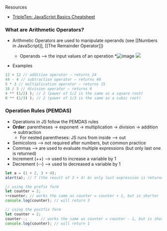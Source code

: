 Resources
* [TripleTen: JavaScript Basics Cheatsheet](https://practicum-content.s3.us-west-1.amazonaws.com/web-developer/cheat-sheet/js-basics.pdf)

### What are Arithmetic Operators?
* Arithmetic Operators are used to manipulate operands (see [[Numbers in JavaScript]], [[The Remainder Operator]])
	* Operands --> the input values of an operation 
*![image](https://lh5.googleusercontent.com/LReqxeqZgwDHuvoKhA0rDUOioC4jDKdeqXj8Z-ug9Uc_Rzdm3v8nOylNTWtQ6mps16LjxB2ooyIWX36eLL2--ykwHGQJU44PhdV2YU3LPRl4JrbnvIcT6ympgf9u_udhHPD6ZIwMAQ8c9xnle0UEyOs)
**![](https://lh5.googleusercontent.com/F1jOgUNeHOwH1glpoOpCiCu4q7oJ9hJ_XeTqQi23HKje7p8ifMJpAOy2NkKbUnkELlaHspWiiH1cQm1LR4gTHLQni9qqhTawIFX72x1_-Nl4WqXE7tgfmMt1PBBMw_LCZ9VLxi8f2GFmJs4HtGIIfXU)**

* Examples
```js
12 + 12 // addition operator — returns 24
44 - 4 // subtraction operator — returns 40
5 * 3 // multiplication operator — returns 15
18 / 3 // division operator — returns 6 
4 ** (1/2) ); // 2 (power of 1/2 is the same as a square root)
8 ** (1/3) ); // 2 (power of 1/3 is the same as a cubic root)
```

### Operation Rules (PEMDAS)
* Operations in JS follow the PEMDAS rules
* **Order**: parentheses → exponent → multiplication → division → addition → subtraction
	* For nested parentheses: JS runs from inside --> out
* Semicolons --> not required after numbers, but common practice
* Commas --> are used to evaluate multiple expressions (but only last one is returned)
* Increment (++) --> used to increase a variable by 1
* Decrement (--) --> used to decreased a variable by 1

```js
let a = (1 + 2, 3 + 4);
alert(a); // 7 (the result of 3 + 4) bc only last expression is returned

// using the prefix form
let counter = 2;
++counter; // works the same as counter = counter + 1, but is shorter
console.log(counter); // will return 3

// using the postfix form
let counter = 2;
counter--;      // works the same as counter = counter - 1, but is shorter
console.log(counter); // will return 1
```